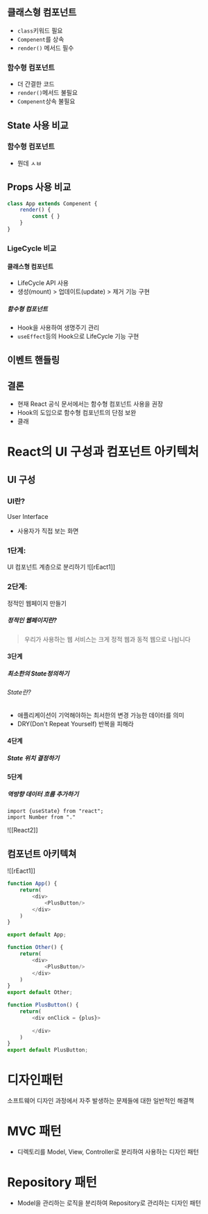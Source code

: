 ## 클래스형 컴포넌트
- `class`키워드 필요
- `Compenent`를 상속
- `render()` 메서드 필수
### 함수형 컴포넌트
- 더 간결한 코드
- `render()`메서드 불필요
- `Compenent`상속 불필요
## State 사용 비교
### 함수형 컴포넌트
-  뭔데 ㅅㅂ
## Props 사용 비교
```js
class App extends Compenent {
	render() {
		const { }
	}
}
```

### LigeCycle 비교
#### 클래스형 컴포넌트
- LifeCycle API 사용
- 생성(mount) > 업데이트(update) > 제거 기능 구현
##### 함수형 컴포넌트
- Hook을 사용하여 생명주기 관리
- `useEffect`등의 Hook으로 LifeCycle 기능 구현
## 이벤트 핸들링

## 결론
- 현재 React 공식 문서에서는 함수형 컴포넌트 사용을 권장
- Hook의 도입으로 함수형 컴포넌트의 단점 보완
- 클래
# React의 UI 구성과 컴포넌트 아키텍처
## UI 구성
### UI란?
User Interface
- 사용자가 직접 보는 화면
### 1단계:
UI 컴포넌트 계층으로 분리하기
![[rEact1]]

### 2단계:
정적인 웹페이지 만들기
##### 정적인 웹페이지란?
> 우리가 사용하는 웹 서비스는 크게 정적 웹과 동적 웹으로 나뉩니다

#### 3단계
##### 최소한의 State정의하기
###### State란?
- 애플리케이션이 기억해야하는 최서한의 변경 가능한 데이터를 의미
- DRY(Don't Repeat Yourself) 반복을 피해라
#### 4단계
##### State 위치 결정하기
#### 5단계
##### 역방향 데이터 흐름 추가하기
```JS
import {useState} from "react";
import Number from "."
```
![[React2]]
## 컴포넌트 아키텍쳐
![[rEact1]]
```js
function App() {
	return(
		<div>
			<PlusButton/>
		</div>
	)
}

export default App;
```
```js
function Other() {
	return(
		<div>
			<PlusButton/>
		</div>
	)
}
export default Other;
```
```js
function PlusButton() {
	return(
		<div onClick = {plus}>
		
		</div>
	)
}
export default PlusButton;
```

# 디자인패턴
소프트웨어 디자인 과정에서 자주 발생하는 문제들에 대한 일반적인 해결책
# MVC 패턴
- 디렉토리를 Model, View, Controller로 분리하여 사용하는 디자인 패턴
# Repository 패턴
- Model을 관리하는 로직을 분리하여 Repository로 관리하는 디자인 패턴